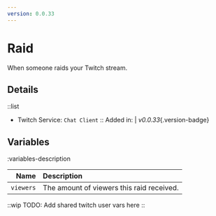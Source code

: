 ```yaml
---
version: 0.0.33
---
```


# Raid
When someone raids your Twitch stream.

## Details
::list
- Twitch Service: `Chat Client`
::
Added in: | *v0.0.33*{.version-badge}

## Variables
:variables-description

Name | Description
----:|:------------
`viewers` | The amount of viewers this raid received.

::wip
TODO: Add shared twitch user vars here
::